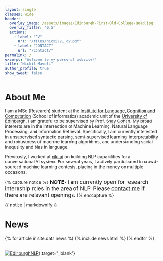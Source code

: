 ```yaml
---
layout: single
classes: wide
header: 
  overlay_image: /assets/images/Edinburgh-First-Old-College-Quad.jpg
  overlay_filter: "0.5" 
  actions:
    - label: "CV"
      url: "/files/nickil21_cv.pdf"
    - label: "CONTACT"
      url: "/contact/"
permalink: /
excerpt: "Welcome to my personal website!"
title: "Nickil Maveli"
author_profile: true
show_tweet: false
---
```

# About Me
I am a MSc (Research) student at the [Institute for Language, Cognition and Computation](http://web.inf.ed.ac.uk/ilcc) (School of Informatics)
academic unit of the [University of Edinburgh](https://www.ed.ac.uk/). I am grateful to be supervised by Prof. [Shay Cohen](http://homepages.inf.ed.ac.uk/scohen/).
My broad interests are in the intersection of Machine Learning, Natural Language Processing, and Information Retrieval. 
Specifically, I am currently interested in unsupervised syntactic parsing, semi-supervised learning,
interpretability and robustness of machine learning algorithms, and understanding social inequality and bias in language.

Previously, I worked at [niki.ai](http://niki.ai/) on building NLP capabilities for a conversational AI system. 
For several years, I actively participated in crowd-sourced machine learning contests, placing in the money on multiple occasions.

{% capture notice %}
<span style="font-size:1.25em"><b>NOTE: </b>I am currently open for research internship roles in the area of NLP. 
Please [contact me](/contact/) if there are relevant openings.</span>
{% endcapture %}
<div class="notice--danger">{{ notice | markdownify }}</div>

# News
<table>
{% for article in site.data.news %}
<tr>
{% include news.html %}
</tr>
{% endfor %}
</table>

[![EdinburghNLP](https://edinburghnlp.inf.ed.ac.uk/wp-content/uploads/2017/06/edinburghnlp_logo_smallish-1.png)](https://edinburghnlp.inf.ed.ac.uk/index.php/people/){:target="_blank"}
